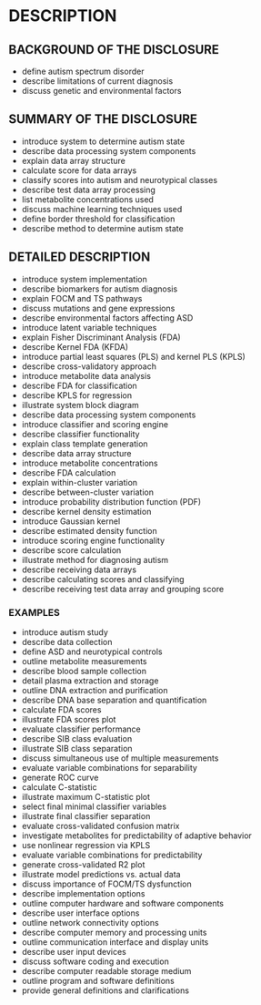 # DESCRIPTION

## BACKGROUND OF THE DISCLOSURE

- define autism spectrum disorder
- describe limitations of current diagnosis
- discuss genetic and environmental factors

## SUMMARY OF THE DISCLOSURE

- introduce system to determine autism state
- describe data processing system components
- explain data array structure
- calculate score for data arrays
- classify scores into autism and neurotypical classes
- describe test data array processing
- list metabolite concentrations used
- discuss machine learning techniques used
- define border threshold for classification
- describe method to determine autism state

## DETAILED DESCRIPTION

- introduce system implementation
- describe biomarkers for autism diagnosis
- explain FOCM and TS pathways
- discuss mutations and gene expressions
- describe environmental factors affecting ASD
- introduce latent variable techniques
- explain Fisher Discriminant Analysis (FDA)
- describe Kernel FDA (KFDA)
- introduce partial least squares (PLS) and kernel PLS (KPLS)
- describe cross-validatory approach
- introduce metabolite data analysis
- describe FDA for classification
- describe KPLS for regression
- illustrate system block diagram
- describe data processing system components
- introduce classifier and scoring engine
- describe classifier functionality
- explain class template generation
- describe data array structure
- introduce metabolite concentrations
- describe FDA calculation
- explain within-cluster variation
- describe between-cluster variation
- introduce probability distribution function (PDF)
- describe kernel density estimation
- introduce Gaussian kernel
- describe estimated density function
- introduce scoring engine functionality
- describe score calculation
- illustrate method for diagnosing autism
- describe receiving data arrays
- describe calculating scores and classifying
- describe receiving test data array and grouping score

### EXAMPLES

- introduce autism study
- describe data collection
- define ASD and neurotypical controls
- outline metabolite measurements
- describe blood sample collection
- detail plasma extraction and storage
- outline DNA extraction and purification
- describe DNA base separation and quantification
- calculate FDA scores
- illustrate FDA scores plot
- evaluate classifier performance
- describe SIB class evaluation
- illustrate SIB class separation
- discuss simultaneous use of multiple measurements
- evaluate variable combinations for separability
- generate ROC curve
- calculate C-statistic
- illustrate maximum C-statistic plot
- select final minimal classifier variables
- illustrate final classifier separation
- evaluate cross-validated confusion matrix
- investigate metabolites for predictability of adaptive behavior
- use nonlinear regression via KPLS
- evaluate variable combinations for predictability
- generate cross-validated R2 plot
- illustrate model predictions vs. actual data
- discuss importance of FOCM/TS dysfunction
- describe implementation options
- outline computer hardware and software components
- describe user interface options
- outline network connectivity options
- describe computer memory and processing units
- outline communication interface and display units
- describe user input devices
- discuss software coding and execution
- describe computer readable storage medium
- outline program and software definitions
- provide general definitions and clarifications

